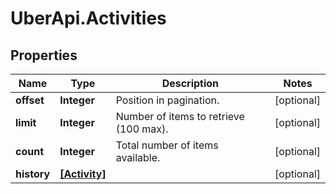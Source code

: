 # UberApi.Activities

## Properties
Name | Type | Description | Notes
------------ | ------------- | ------------- | -------------
**offset** | **Integer** | Position in pagination. | [optional] 
**limit** | **Integer** | Number of items to retrieve (100 max). | [optional] 
**count** | **Integer** | Total number of items available. | [optional] 
**history** | [**[Activity]**](Activity.md) |  | [optional] 
